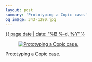 ```yaml
---
layout: post
summary: 'Prototyping a Copic case.'
og_image: 343-1280.jpg
---
```


<p>
 <time>
  <a href="/343">
   {{ page.date | date: "%B %-d, %Y" }}
  </a>
 </time>
 <a href="/343">
  <figure data-taken="7/15/2014">
   <img alt="Prototyping a Copic case." sizes="(min-width: 700px) 50vw, calc(100vw - 2rem)" src="{{ site.assets_url }}/343-640.jpg" srcset="{{ site.assets_url }}/343-1280.jpg 1280w, {{ site.assets_url }}/343-960.jpg 960w, {{ site.assets_url }}/343-640.jpg 640w, {{ site.assets_url }}/343-320.jpg 320w"/>
  </figure>
 </a>
 <span>
  Prototyping a Copic case.
 </span>
</p>
